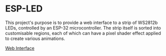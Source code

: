 ESP-LED
=======

This project's purpose is to provide a web interface to a strip of WS2812b LEDs, controlled by an ESP-32 microcontroller. The strip itself is sorted into customisable regions, each of which can have a pixel shader effect applied to create various animations.

[Web Interface](https://i.imgur.com/RUWGEAz.png)